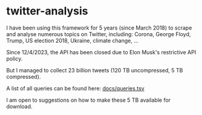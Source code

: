 # twitter-analysis

I have been using this framework for 5 years (since March 2018) to scrape and analyse numerous topics on Twitter, including: Corona, George Floyd, Trump, US election 2018, Ukraine, climate change, ...

Since 12/4/2023, the API has been closed due to Elon Musk's restrictive API policy.

But I managed to collect 23 billion tweets (120 TB uncompressed, 5 TB compressed). 

A list of all queries can be found here: [docs/queries.tsv](https://github.com/MichaelKreil/twitter-analysis2/blob/master/docs/queries.tsv)

I am open to suggestions on how to make these 5 TB available for download.
